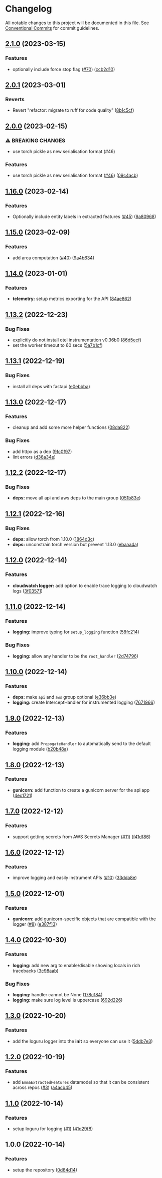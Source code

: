 # Changelog

All notable changes to this project will be documented in this file. See
[Conventional Commits](https://conventionalcommits.org) for commit guidelines.

## [2.1.0](https://github.com/emma-simbot/common/compare/v2.0.1...v2.1.0) (2023-03-15)


### Features

* optionally include force stop flag ([#70](https://github.com/emma-simbot/common/issues/70)) ([ccb2d10](https://github.com/emma-simbot/common/commit/ccb2d106a1ba3ff1cfadfdbb30617ee49b78dac4))

## [2.0.1](https://github.com/emma-simbot/common/compare/v2.0.0...v2.0.1) (2023-03-01)


### Reverts

* Revert "refactor: migrate to ruff for code quality" ([8b1c5cf](https://github.com/emma-simbot/common/commit/8b1c5cfe484ad83ab21cecc3a5e21d3dbd55f5e1))

## [2.0.0](https://github.com/emma-simbot/common/compare/v1.16.0...v2.0.0) (2023-02-15)


### ⚠ BREAKING CHANGES

* use torch pickle as new serialisation format (#46)

### Features

* use torch pickle as new serialisation format ([#46](https://github.com/emma-simbot/common/issues/46)) ([09c4acb](https://github.com/emma-simbot/common/commit/09c4acbd34c72fc8ffafdf06d6a17c0e4473fa90))

## [1.16.0](https://github.com/emma-simbot/common/compare/v1.15.0...v1.16.0) (2023-02-14)


### Features

* Optionally include entity labels in extracted features ([#45](https://github.com/emma-simbot/common/issues/45)) ([9a80968](https://github.com/emma-simbot/common/commit/9a80968902a470c5b96de8d8229ca6a90dc2d2b1))

## [1.15.0](https://github.com/emma-simbot/common/compare/v1.14.0...v1.15.0) (2023-02-09)


### Features

* add area computation ([#40](https://github.com/emma-simbot/common/issues/40)) ([9a4b634](https://github.com/emma-simbot/common/commit/9a4b634b412c6904fe895c99b53362ca30ba46cb))

## [1.14.0](https://github.com/emma-simbot/common/compare/v1.13.2...v1.14.0) (2023-01-01)


### Features

* **telemetry:** setup metrics exporting for the API ([84ae862](https://github.com/emma-simbot/common/commit/84ae86255cfc6229f9a53b150d00a610f58ed505))

## [1.13.2](https://github.com/emma-simbot/common/compare/v1.13.1...v1.13.2) (2022-12-23)


### Bug Fixes

* explicitly do not install otel instrumentation v0.36b0 ([86d5ecf](https://github.com/emma-simbot/common/commit/86d5ecf6ce739e5c403990f48318e6b02215e058))
* set the worker timeout to 60 secs ([5a7b1cf](https://github.com/emma-simbot/common/commit/5a7b1cf4a3048fdb9997fcdad2b1822cef52840c))

## [1.13.1](https://github.com/emma-simbot/common/compare/v1.13.0...v1.13.1) (2022-12-19)


### Bug Fixes

* install all deps with fastapi ([e0ebbba](https://github.com/emma-simbot/common/commit/e0ebbbaa93e3120aed4fe66154431dd0cb974c05))

## [1.13.0](https://github.com/emma-simbot/common/compare/v1.12.2...v1.13.0) (2022-12-17)


### Features

* cleanup and add some more helper functions ([08da822](https://github.com/emma-simbot/common/commit/08da8229e47a2350be68f4267f41752323e04ff6))


### Bug Fixes

* add httpx as a dep ([9fc0f97](https://github.com/emma-simbot/common/commit/9fc0f97a8d9fc866cce9944f0500fcbcce5c1abb))
* lint errors ([d36a34e](https://github.com/emma-simbot/common/commit/d36a34e6f288f57b4e37963951b992dcc242193c))

## [1.12.2](https://github.com/emma-simbot/common/compare/v1.12.1...v1.12.2) (2022-12-17)


### Bug Fixes

* **deps:** move all api and aws deps to the main group ([051b83e](https://github.com/emma-simbot/common/commit/051b83ebc8ebe3b40d5bd568081198d629f4a2ec))

## [1.12.1](https://github.com/emma-simbot/common/compare/v1.12.0...v1.12.1) (2022-12-16)


### Bug Fixes

* **deps:** allow torch from 1.10.0 ([1864d3c](https://github.com/emma-simbot/common/commit/1864d3ca4af7f407e195df229fbafc7a6dd72d83))
* **deps:** unconstrain torch version but prevent 1.13.0 ([ebaaa4a](https://github.com/emma-simbot/common/commit/ebaaa4a1f4bbcb83de2b664bc6f67d8f4dc01691))

## [1.12.0](https://github.com/emma-simbot/common/compare/v1.11.0...v1.12.0) (2022-12-14)


### Features

* **cloudwatch logger:** add option to enable trace logging to cloudwatch logs ([3f03571](https://github.com/emma-simbot/common/commit/3f0357131a0535492b3bb2934297b0df0a5d5d42))

## [1.11.0](https://github.com/emma-simbot/common/compare/v1.10.0...v1.11.0) (2022-12-14)


### Features

* **logging:** improve typing for `setup_logging` function ([58fc214](https://github.com/emma-simbot/common/commit/58fc214899aea37a7dedc2b08b3252868f074ffd))


### Bug Fixes

* **logging:** allow any handler to be the `root_handler` ([2d74796](https://github.com/emma-simbot/common/commit/2d74796b2b3555338fddb66ae96e3cdeff9a42be))

## [1.10.0](https://github.com/emma-simbot/common/compare/v1.9.0...v1.10.0) (2022-12-14)


### Features

* **deps:** make `api` and `aws` group optional ([e36bb3e](https://github.com/emma-simbot/common/commit/e36bb3ebfa757aeb6ed5368ba34ae8fbc89c9074))
* **logging:** create InterceptHandler for instrumented logging ([7671966](https://github.com/emma-simbot/common/commit/7671966e9700a784dad93b5c0f6588bf2d4e434b))

## [1.9.0](https://github.com/emma-simbot/common/compare/v1.8.0...v1.9.0) (2022-12-13)


### Features

* **logging:** add `PropogateHandler` to automatically send to the default logging module ([b20b48a](https://github.com/emma-simbot/common/commit/b20b48a807261cc968f74e3ef11f9b9e3e3ee8c2))

## [1.8.0](https://github.com/emma-simbot/common/compare/v1.7.0...v1.8.0) (2022-12-13)


### Features

* **gunicorn:** add function to create a gunicorn server for the api app ([4ec1721](https://github.com/emma-simbot/common/commit/4ec1721d387120c27eff56eac140b748dc7411b4))

## [1.7.0](https://github.com/emma-simbot/common/compare/v1.6.0...v1.7.0) (2022-12-12)


### Features

* support getting secrets from AWS Secrets Manager ([#11](https://github.com/emma-simbot/common/issues/11)) ([f41df86](https://github.com/emma-simbot/common/commit/f41df8660c23359b697d2e19a6c06f43d8a6be8d))

## [1.6.0](https://github.com/emma-simbot/common/compare/v1.5.0...v1.6.0) (2022-12-12)


### Features

* improve logging and easily instrument APIs ([#10](https://github.com/emma-simbot/common/issues/10)) ([33dda8e](https://github.com/emma-simbot/common/commit/33dda8e4df16392cc2bd9b6f924d845668bc97f3))

## [1.5.0](https://github.com/emma-simbot/common/compare/v1.4.0...v1.5.0) (2022-12-01)


### Features

* **gunicorn:** add gunicorn-specific objects that are compatible with the logger ([#8](https://github.com/emma-simbot/common/issues/8)) ([e387f13](https://github.com/emma-simbot/common/commit/e387f135cf281673b82ee6db1eb05450b4543aa0))

## [1.4.0](https://github.com/emma-simbot/common/compare/v1.3.0...v1.4.0) (2022-10-30)


### Features

* **logging:** add new arg to enable/disable showing locals in rich tracebacks ([3c98aab](https://github.com/emma-simbot/common/commit/3c98aab67acd64b9f16a371beb918aa6d3dcddcd))


### Bug Fixes

* **logging:** handler cannot be None ([178c184](https://github.com/emma-simbot/common/commit/178c1841eeae7e120e4cfcd6bba3c47fab98b5f9))
* **logging:** make sure log level is uppercase ([692d226](https://github.com/emma-simbot/common/commit/692d22696e88bfd893f01bd187e6f9a8f00354d1))

## [1.3.0](https://github.com/emma-simbot/common/compare/v1.2.0...v1.3.0) (2022-10-20)


### Features

* add the loguru logger into the __init__ so everyone can use it ([5ddb7e3](https://github.com/emma-simbot/common/commit/5ddb7e34aefc9cd39505e0df26973bbbe1ecbb6e))

## [1.2.0](https://github.com/emma-simbot/common/compare/v1.1.0...v1.2.0) (2022-10-19)


### Features

* add `EmmaExtractedFeatures` datamodel so that it can be consistent across repos ([#3](https://github.com/emma-simbot/common/issues/3)) ([a4acb45](https://github.com/emma-simbot/common/commit/a4acb4561765604782e453a1e343683656b7a3d3))

## [1.1.0](https://github.com/emma-simbot/common/compare/v1.0.0...v1.1.0) (2022-10-14)


### Features

* setup loguru for logging ([#1](https://github.com/emma-simbot/common/issues/1)) ([41d29f8](https://github.com/emma-simbot/common/commit/41d29f896dbdc6f6ed1a224123ee3404d60e3f35))

## 1.0.0 (2022-10-14)


### Features

* setup the repository ([0d64d14](https://github.com/emma-simbot/common/commit/0d64d1476db8e3ef4481a072cdf736942dd43b31))

